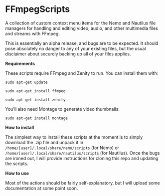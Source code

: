 # FFmpegScripts
A collection of custom context menu items for the Nemo and Nautilus file managers for handling and editing video, audio, and other multimedia files and streams with FFmpeg.

This is essentially an alpha release, and bugs are to be expected. It should pose absolutely no danger to any of your existing files, but the usual disclaimer about securely backing up all of your files applies.

**Requirements**

These scripts require FFmpeg and Zenity to run. You can install them with:

`sudo apt-get update`

`sudo apt-get install ffmpeg`

`sudo apt-get install zenity`

You'll also need Montage to generate video thumbnails:

`sudo apt-get install montage`

**How to install**

The simplest way to install these scripts at the moment is to simply download the .zip file and unpack it in `/home/[user]/.local/share/nemo/scripts` (for Nemo) or `/home/[user]/.local/share/nautilus/scripts` (for Nautilus). Once the bugs are ironed out, I will provide instructions for cloning this repo and updating the scripts.

**How to use**

Most of the actions should be fairly self-explanatory, but I will upload some documentation at some point soon.
